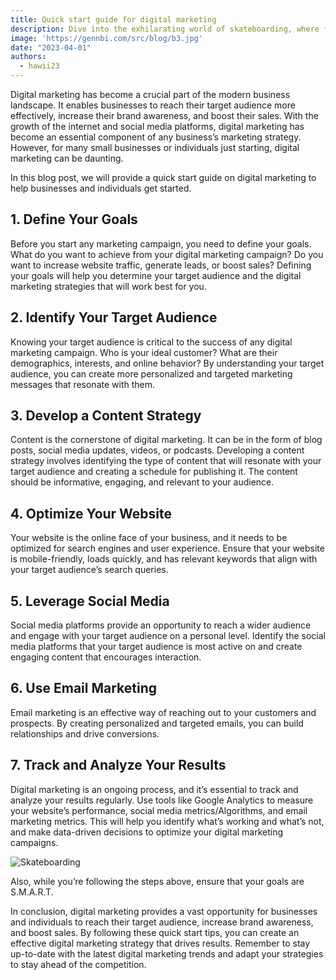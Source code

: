 ```yaml
---
title: Quick start guide for digital marketing
description: Dive into the exhilarating world of skateboarding, where fearless individuals defy gravity, push their limits.
image: 'https://gennbi.com/src/blog/b3.jpg'
date: "2023-04-01"
authors:
  - hawii23
---
```


Digital marketing has become a crucial part of the modern business landscape. It enables businesses to reach their target audience more effectively, increase their brand awareness, and boost their sales. With the growth of the internet and social media platforms, digital marketing has become an essential component of any business’s marketing strategy. However, for many small businesses or individuals just starting, digital marketing can be daunting.

In this blog post, we will provide a quick start guide on digital marketing to help businesses and individuals get started.

## 1\. Define Your Goals

Before you start any marketing campaign, you need to define your goals. What do you want to achieve from your digital marketing campaign? Do you want to increase website traffic, generate leads, or boost sales? Defining your goals will help you determine your target audience and the digital marketing strategies that will work best for you.

## 2\. Identify Your Target Audience

Knowing your target audience is critical to the success of any digital marketing campaign. Who is your ideal customer? What are their demographics, interests, and online behavior? By understanding your target audience, you can create more personalized and targeted marketing messages that resonate with them.

## 3\. Develop a Content Strategy

Content is the cornerstone of digital marketing. It can be in the form of blog posts, social media updates, videos, or podcasts. Developing a content strategy involves identifying the type of content that will resonate with your target audience and creating a schedule for publishing it. The content should be informative, engaging, and relevant to your audience.

## 4\. Optimize Your Website

Your website is the online face of your business, and it needs to be optimized for search engines and user experience. Ensure that your website is mobile-friendly, loads quickly, and has relevant keywords that align with your target audience’s search queries.

## 5\. Leverage Social Media

Social media platforms provide an opportunity to reach a wider audience and engage with your target audience on a personal level. Identify the social media platforms that your target audience is most active on and create engaging content that encourages interaction.

## 6\. Use Email Marketing

Email marketing is an effective way of reaching out to your customers and prospects. By creating personalized and targeted emails, you can build relationships and drive conversions.

## 7\. Track and Analyze Your Results

Digital marketing is an ongoing process, and it’s essential to track and analyze your results regularly. Use tools like Google Analytics to measure your website’s performance, social media metrics/Algorithms, and email marketing metrics. This will help you identify what’s working and what’s not, and make data-driven decisions to optimize your digital marketing campaigns.

<Image
  src='https://gennbi.com/src/blog/b7.jpg'
  alt="Skateboarding"
  width={718}
  height={404}
/>

Also, while you’re following the steps above, ensure that your goals are S.M.A.R.T.

In conclusion, digital marketing provides a vast opportunity for businesses and individuals to reach their target audience, increase brand awareness, and boost sales. By following these quick start tips, you can create an effective digital marketing strategy that drives results. Remember to stay up-to-date with the latest digital marketing trends and adapt your strategies to stay ahead of the competition.
